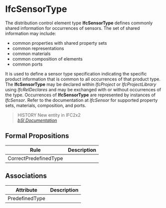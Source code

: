 IfcSensorType
=============
The distribution control element type **IfcSensorType** defines commonly
shared information for occurrences of sensors. The set of shared information
may include:  
  
* common properties with shared property sets  
* common representations  
* common materials  
* common composition of elements  
* common ports  
  
It is used to define a sensor type specification indicating the specific
product information that is common to all occurrences of that product type.
The **IfcSensorType** may be declared within _IfcProject_ or
_IfcProjectLibrary_ using _IfcRelDeclares_ and may be exchanged with or
without occurrences of the type. Occurrences of **IfcSensorType** are
represented by instances of _IfcSensor_. Refer to the documentation at
_IfcSensor_ for supported property sets, materials, composition, and ports.  
  
> HISTORY  New entity in IFC2x2  
[ _bSI
Documentation_](https://standards.buildingsmart.org/IFC/DEV/IFC4_2/FINAL/HTML/schema/ifcbuildingcontrolsdomain/lexical/ifcsensortype.htm)


Formal Propositions
-------------------
| Rule                  | Description   |
|-----------------------|---------------|
| CorrectPredefinedType |               |

Associations
------------
| Attribute      | Description   |
|----------------|---------------|
| PredefinedType |               |

